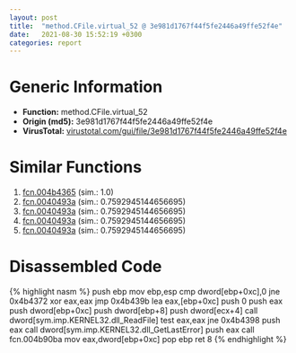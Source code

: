 ```yaml
---
layout: post
title:  "method.CFile.virtual_52 @ 3e981d1767f44f5fe2446a49ffe52f4e"
date:   2021-08-30 15:52:19 +0300
categories: report
---
```


# Generic Information
- **Function:** method.CFile.virtual\_52
- **Origin (md5):** 3e981d1767f44f5fe2446a49ffe52f4e
- **VirusTotal:** [virustotal.com/gui/file/3e981d1767f44f5fe2446a49ffe52f4e][virustotal_ref]



# Similar Functions

1. [fcn.004b4365][similar_1_ref] (sim.: 1.0)
2. [fcn.0040493a][similar_2_ref] (sim.: 0.7592945144656695)
3. [fcn.0040493a][similar_3_ref] (sim.: 0.7592945144656695)
4. [fcn.0040493a][similar_4_ref] (sim.: 0.7592945144656695)
5. [fcn.0040493a][similar_5_ref] (sim.: 0.7592945144656695)


# Disassembled Code

{% highlight nasm %}
push ebp
mov ebp,esp
cmp dword[ebp+0xc],0
jne 0x4b4372
xor eax,eax
jmp 0x4b439b
lea eax,[ebp+0xc]
push 0
push eax
push dword[ebp+0xc]
push dword[ebp+8]
push dword[ecx+4]
call dword[sym.imp.KERNEL32.dll_ReadFile]
test eax,eax
jne 0x4b4398
push eax
call dword[sym.imp.KERNEL32.dll_GetLastError]
push eax
call fcn.004b90ba
mov eax,dword[ebp+0xc]
pop ebp
ret 8
{% endhighlight %}


[similar_1_ref]: /report/fcn.004b4365@3e981d1767f44f5fe2446a49ffe52f4e
[similar_2_ref]: /report/fcn.0040493a@6e426bd8e348fab7a17ba317fb0f2d87
[similar_3_ref]: /report/fcn.0040493a@9571c7458fae91969aaed3955e433f49
[similar_4_ref]: /report/fcn.0040493a@e3d061f479f25b8f541d0905c967999c
[similar_5_ref]: /report/fcn.0040493a@146b14fc12cf789043a79d4f548a23bf
[virustotal_ref]: https://www.virustotal.com/gui/file/3e981d1767f44f5fe2446a49ffe52f4e